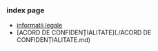 ### index page
+ [informatii legale](./informatii-legale.md)
+ [ACORD DE CONFIDENȚIALITATE](./ACORD DE CONFIDENȚIALITATE.md)
